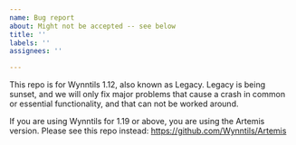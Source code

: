 ```yaml
---
name: Bug report
about: Might not be accepted -- see below
title: ''
labels: ''
assignees: ''

---
```


This repo is for Wynntils 1.12, also known as Legacy. Legacy is being sunset, and we will only fix major problems that cause a crash in common or essential functionality, and that can not be worked around.

If you are using Wynntils for 1.19 or above, you are using the Artemis version. Please see this repo instead: https://github.com/Wynntils/Artemis
